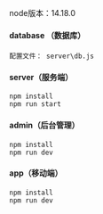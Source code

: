 node版本：14.18.0



#### database （数据库）

```
配置文件： server\db.js
```



#### server（服务端）

```
npm install
npm run start
```



#### admin（后台管理）

```
npm install
npm run dev
```



#### app（移动端）

```
npm install
npm run dev
```

